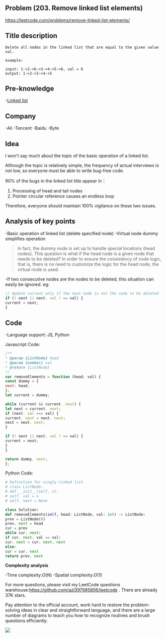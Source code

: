 ## Problem (203. Remove linked list elements)

https://leetcode.com/problems/remove-linked-list-elements/

## Title description

```
Delete all nodes in the linked list that are equal to the given value val.

example:

input: 1->2->6->3->4->5->6, val = 6
output: 1->2->3->4->5

```

## Pre-knowledge

-[Linked list](https://github.com/azl397985856/leetcode/blob/master/thinkings/basic-data-structure.md)

## Company

-Ali
-Tencent
-Baidu
-Byte

## Idea

I won't say much about the topic of the basic operation of a linked list.

Although the topic is relatively simple, the frequency of actual interviews is not low, so everyone must be able to write bug-free code.

90% of the bugs in the linked list title appear in：

1. Processing of head and tail nodes
2. Pointer circular reference causes an endless loop

Therefore, everyone should maintain 100% vigilance on these two issues.

## Analysis of key points

-Basic operation of linked list (delete specified node)
-Virtual node dummy simplifies operation

> In fact, the dummy node is set up to handle special locations (head nodes). This question is what if the head node is a given node that needs to be deleted?
> In order to ensure the consistency of code logic, that is, there is no need to customize the logic for the head node, the virtual node is used.

-If two consecutive nodes are the nodes to be deleted, this situation can easily be ignored.
eg:

```js
// Update current only if the next node is not the node to be deleted
if (! next || next. val ! == val) {
current = next;
}
```

## Code

-Language support: JS, Python

Javascript Code:

```js
/**
* @param {ListNode} head
* @param {number} val
* @return {ListNode}
*/
var removeElements = function (head, val) {
const dummy = {
next: head,
};
let current = dummy;

while (current && current. next) {
let next = current. next;
if (next. val === val) {
current. next = next. next;
next = next. next;
}

if (! next || next. val ! == val) {
current = next;
}
}

return dummy. next;
};
```

Python Code:

```python
# Definition for singly-linked list.
# class ListNode:
# def __init__(self, x):
# self. val = x
# self. next = None

class Solution:
def removeElements(self, head: ListNode, val: int) -> ListNode:
prev = ListNode(0)
prev. next = head
cur = prev
while cur. next:
if cur. next. val == val:
cur. next = cur. next. next
else:
cur = cur. next
return prev. next
```

**Complexity analysis**

-Time complexity:$O(N)$
-Spatial complexity:$O(1)$

For more questions, please visit my LeetCode questions warehouse:https://github.com/azl397985856/leetcode . There are already 37K stars.

Pay attention to the official account, work hard to restore the problem-solving ideas in clear and straightforward language, and there are a large number of diagrams to teach you how to recognize routines and brush questions efficiently.

![](https://p.ipic.vip/uo0v95.jpg)
